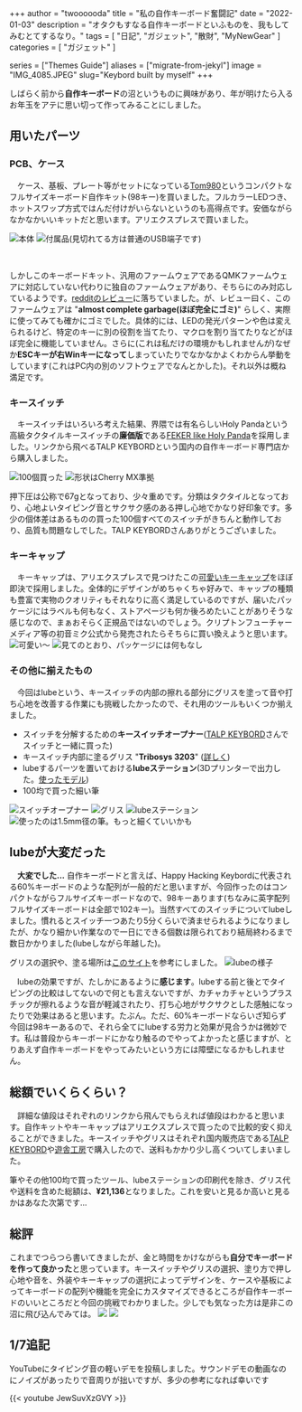 +++
author = "twoooooda"
title = "私の自作キーボード奮闘記"
date = "2022-01-03"
description = "オタクもすなる自作キーボードといふものを、我もしてみむとてするなり。"
tags = [
    "日記",
    "ガジェット",
    "散財", 
    "MyNewGear"
]
categories = [
    "ガジェット"
]

series = ["Themes Guide"]
aliases = ["migrate-from-jekyl"]
image = "IMG_4085.JPEG"
slug="Keybord built by myself"
+++

しばらく前から**自作キーボード**の沼というものに興味があり、年が明けたら入るお年玉をアテに思い切って作ってみることにしました。

## 用いたパーツ
### PCB、ケース
　ケース、基板、プレート等がセットになっている[Tom980](https://ja.aliexpress.com/item/1005002964011779.html?spm=a2g0o.9042311.0.0.56ca4c4dMvOJNG)というコンパクトなフルサイズキーボード自作キット(98キー)を買いました。フルカラーLEDつき、ホットスワップ方式ではんだ付けがいらないというのも高得点です。安価ながらなかなかいいキットだと思います。アリエクスプレスで買いました。  


![本体](IMG_4072.JPEG) ![付属品(見切れてる方は普通のUSB端子です)](IMG_4076.JPEG)


<br>  

しかしこのキーボードキット、汎用のファームウェアであるQMKファームウェアに対応していない代わりに独自のファームウェアがあり、そちらにのみ対応しているようです。[redditのレビュー](https://www.reddit.com/r/MechanicalKeyboards/comments/ox075j/holy_tom980_wianxp_980_review/)に落ちていました。が、レビュー曰く、このファームウェアは "**almost complete garbage(ほぼ完全にゴミ)**" らしく、実際に使ってみても確かにゴミでした。具体的には、LEDの発光パターンや色は変えられるけど、特定のキーに別の役割を当てたり、マクロを割り当てたりなどがほぼ完全に機能していません。さらに(これは私だけの環境かもしれませんが)なぜか**ESCキーが右Winキーになって**しまっていたりでなかなかよくわからん挙動をしています(これはPC内の別のソフトウェアでなんとかした)。それ以外は概ね満足です。  
   

### キースイッチ
　キースイッチはいろいろ考えた結果、界隈では有名らしいHoly Pandaという高級タクタイルキースイッチの**廉価版**である[FEKER like Holy Panda](https://talpkeyboard.net/items/5fd61629b00aa37e7271319d)を採用しました。リンクから飛べるTALP KEYBORDという国内の自作キーボード専門店から購入しました。

![100個買った](IMG_4021.JPEG) ![形状はCherry MX準拠](IMG_4022.JPG)

押下圧は公称で67gとなっており、少々重めです。分類はタクタイルとなっており、心地よいタイピング音とサクサク感のある押し心地でかなり好印象です。多少の個体差はあるものの買った100個すべてのスイッチがきちんと動作しており、品質も問題なしでした。TALP KEYBORDさんありがとうございました。  


### キーキャップ
　キーキャップは、アリエクスプレスで見つけたこの[可愛いキーキャップ](https://ja.aliexpress.com/item/1005001622318975.html?spm=a2g0o.9042311.0.0.56ca4c4dMvOJNG)をほぼ即決で採用しました。全体的にデザインがめちゃくちゃ好みで、キャップの種類も豊富で実物のクオリティもそれなりに高く満足しているのですが、届いたパッケージにはラベルも何もなく、ストアページも何か後ろめたいことがありそうな感じなので、まぁおそらく正規品ではないのでしょう。クリプトンフューチャーメディア等の初音ミク公式から発売されたらそちらに買い換えようと思います。
![可愛い～](IMG_4086.JPEG) ![見てのとおり、パッケージには何もなし](IMG_4090.jpeg)


### その他に揃えたもの
　今回はlubeという、キースイッチの内部の擦れる部分にグリスを塗って音や打ち心地を改善する作業にも挑戦したかったので、それ用のツールもいくつか揃えました。
- スイッチを分解するための**キースイッチオープナー**([TALP KEYBORD](https://talpkeyboard.net/items/5ffc48fd8a45725bc56a391a)さんでスイッチと一緒に買った)
- キースイッチ内部に塗るグリス "**Tribosys 3203**" ([詳しく](https://shop.yushakobo.jp/collections/accessory/products/lubricants))
- lubeするパーツを置いておける**lubeステーション**(3Dプリンターで出力した。[使ったモデル](https://www.thingiverse.com/thing:4920600))
- 100均で買った細い筆

![スイッチオープナー](IMG_4066.JPEG) ![グリス](IMG_4068.JPEG)
![lubeステーション](IMG_4067.JPEG) ![使ったのは1.5mm径の筆。もっと細くていいかも](IMG_4069.JPEG)  


## lubeが大変だった
　**大変でした...** 自作キーボードと言えば、Happy Hacking Keybordに代表される60%キーボードのような配列が一般的だと思いますが、今回作ったのはコンパクトながらフルサイズキーボードなので、98キーあります(ちなみに英字配列フルサイズキーボードは全部で102キー)。当然すべてのスイッチについてlubeしました。慣れるとスイッチ一つあたり5分くらいで済ませられるようになりましたが、かなり細かい作業なので一日にできる個数は限られており結局終わるまで数日かかりました(lubeしながら年越した)。  

グリスの選択や、塗る場所は[このサイト](https://keys.recompile.net/docs/keyswitch-best-practice/)を参考にしました。
![lubeの様子](IMG_4071.JPEG)  

　lubeの効果ですが、たしかにあるように**感じます**。lubeする前と後とでタイピングの比較はしてないので何とも言えないですが、カチャカチャというプラスチックが擦れるような音が軽減されたり、打ち心地がサクサクとした感触になったりで効果はあると思います。たぶん。ただ、60%キーボードならいざ知らず今回は98キーあるので、それら全てにlubeする労力と効果が見合うかは微妙です。私は普段からキーボードにかなり触るのでやってよかったと感じますが、とりあえず自作キーボードをやってみたいという方には障壁になるかもしれません。


## 総額でいくらくらい？
　詳細な値段はそれぞれのリンクから飛んでもらえれば値段はわかると思います。自作キットやキーキャップはアリエクスプレスで買ったので比較的安く抑えることができました。キースイッチやグリスはそれぞれ国内販売店である[TALP KEYBORD](https://talpkeyboard.net/)や[遊舎工房](https://shop.yushakobo.jp/)で購入したので、送料もかかり少し高くついてしまいました。  


筆やその他100均で買ったツール、lubeステーションの印刷代を除き、グリス代や送料を含めた総額は、**¥21,136**となりました。これを安いと見るか高いと見るかはあなた次第です...


## 総評
これまでつらつら書いてきましたが、金と時間をかけながらも**自分でキーボードを作って良かった**と思っています。キースイッチやグリスの選択、塗り方で押し心地や音を、外装やキーキャップの選択によってデザインを、ケースや基板によってキーボードの配列や機能を完全にカスタマイズできるところが自作キーボードのいいところだと今回の挑戦でわかりました。少しでも気なった方は是非この沼に飛び込んでみては。
![ ](IMG_4093.JPEG) ![ ](IMG_4096.JPEG)

## 1/7追記
YouTubeにタイピング音の軽いデモを投稿しました。サウンドデモの動画なのにノイズがあったりで音周りが拙いですが、多少の参考になれば幸いです

{{< youtube JewSuvXzGVY >}} 